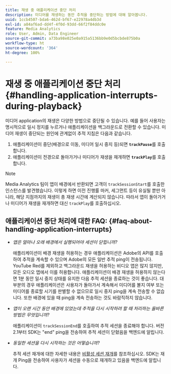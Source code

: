 ```yaml
---
title: 재생 중 애플리케이션 중단 처리
description: 미디어를 재생하는 동안 추적을 중단하는 방법에 대해 알아봅니다.
uuid: 1ccb4507-bda6-462d-bf67-e22978a4db3d
exl-id: a84af6ad-dd4f-4f0d-93dd-66f2f84ddc0e
feature: Media Analytics
role: User, Admin, Data Engineer
source-git-commit: a73ba98e025e0a915a5136bb9e0d5bcbde875b0a
workflow-type: ht
source-wordcount: '364'
ht-degree: 100%

---
```


# 재생 중 애플리케이션 중단 처리{#handling-application-interrupts-during-playback}

미디어 application의 재생은 다양한 방법으로 중단될 수 있습니다. 예를 들어 사용자는 명시적으로 일시 정지를 누르거나 애플리케이션을 백그라운드로 전환할 수 있습니다. 미디어 재생이 중단되는 원인에 관계없이 추적 지침은 다음과 같습니다.

1. 애플리케이션이 중단(배경으로 이동, 미디어 일시 중지 등)되면 **`trackPause`**&#x200B;를 호출합니다.
1. 애플리케이션이 전경으로 돌아가거나 미디어가 재생을 재개하면 **`trackPlay`**&#x200B;를 호출합니다.

>[!NOTE]
>
>Media Analytics 팀이 앱이 배경에서 반환되면 고객이 `trackSessionStart`를 호출한 인스턴스를 발견했습니다. 이렇게 하면 이전 진행률 마커, 세그먼트 등이 유실될 뿐만 아니라, 해당 지점까지의 재생이 총 재생 시간에 계산되지 않습니다. 따라서 앱이 돌아가거나 미디어가 재생을 재개하면 대신 `trackPlay`를 호출하십시오.

## 애플리케이션 중단 처리에 대한 FAQ: {#faq-about-handling-application-interrupts}

* _앱은 얼마나 오래 배경에서 실행되어야 세션이 닫힙니까?_

   애플리케이션이 배경 재생을 허용하는 경우 애플리케이션은 Adobe의 API를 호출하여 추적을 계속할 수 있으며 Adobe의 모든 일반 추적 ping이 전송됩니다. YouTube Red를 제외하고 백그라운드 재생을 허용하는 비디오 앱은 많지 않지만, 모든 오디오 앱에서 이를 허용합니다. 애플리케이션이 배경 재생을 허용하지 않는다면 1분 동안 일시 중지 상태를 유지한 다음 추적 세션을 종료하는 것이 좋습니다. 대부분의 경우 애플리케이션은 사용자가 돌아가서 계속해서 미디어를 볼지 여부 또는 미디어를 종료할 시기를 판별할 수 없으므로 일시 중지 ping을 계속 전송할 수 없습니다. 또한 배경에 있을 때 ping을 계속 전송하는 것도 바람직하지 않습니다.

* _앱이 오랜 시간 동안 배경에 있었는데 추적을 다시 시작하려 할 때 처리하는 올바른 방법은 무엇입니까?_

   애플리케이션이 `trackSessionEnd`를 호출하여 추적 세션을 종료해야 합니다. 버전 2.1부터 SDK는 &quot;end&quot; ping을 전송하여 추적 세션이 닫혔음을 백엔드에 알립니다.

* _동일한 세션을 다시 시작하는 것은 어떻습니까?_

   추적 세션 재개에 대한 자세한 내용은 [비활성 세션 재개](resuming-inactive.md)를 참조하십시오. SDK는 재개 Ping을 전송하여 사용자가 세션을 수동으로 재개하고 있음을 백엔드에 알립니다.
